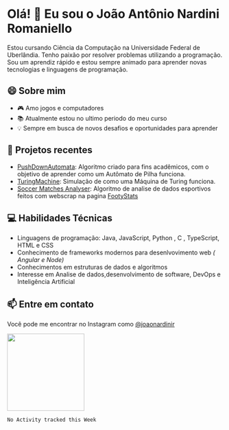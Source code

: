 # Olá! 👋 Eu sou o João Antônio Nardini Romaniello

Estou cursando Ciência da Computação na Universidade Federal de Uberlândia. Tenho paixão por resolver problemas utilizando a programação. Sou um aprendiz rápido e estou sempre animado para aprender novas tecnologias e linguagens de programação.

## 😄 Sobre mim 

- 🎮 Amo jogos e computadores
- 📚 Atualmente estou no ultimo periodo do meu curso
- 💡 Sempre em busca de novos desafios e oportunidades para aprender

## 📂 Projetos recentes

- [PushDownAutomata](https://github.com/joaoromaniello/PushDownAutomata): Algoritmo criado para fins acadêmicos, com o objetivo de aprender como um Autômato de Pilha funciona.
- [TuringMachine](https://github.com/joaoromaniello/TuringMachine): Simulação de como uma Máquina de Turing funciona.
- [Soccer Matches Analyser](https://github.com/joaoromaniello/odds.git): Algoritmo de analise de dados esportivos feitos com webscrap na pagina [FootyStats](https://footystats.org/)


## 💻 Habilidades Técnicas

- Linguagens de programação: Java, JavaScript, Python , C , TypeScript,  HTML e CSS
- Conhecimento de frameworks modernos para desenlvovimento web *( Angular e Node)*
- Conhecimentos em estruturas de dados e algoritmos
- Interesse em Analise de dados,desenvolvimento de software, DevOps e Inteligência Artificial 

## 📫 Entre em contato

Você pode me encontrar no Instagram como [@joaonardinir](https://instagram.com/joaonardinir) 



<img height="180em" src="https://github-readme-stats.vercel.app/api?username=joaoromaniello&show_icons=true&hide_border=true&&count_private=true&include_all_commits=true" />

<!--START_SECTION:waka-->
```text
No Activity tracked this Week
```
<!--END_SECTION:waka-->


<!--
**joaoromaniello/joaoromaniello** is a ✨ _special_ ✨ repository because its `README.md` (this file) appears on your GitHub profile.

Here are some ideas to get you started:

- 🔭 I’m currently working on ...
- 🌱 I’m currently learning ...
- 👯 I’m looking to collaborate on ...
- 🤔 I’m looking for help with ...
- 💬 Ask me about ...
- 📫 How to reach me: ...
- 😄 Pronouns: ...
- ⚡ Fun fact: ...
-->
